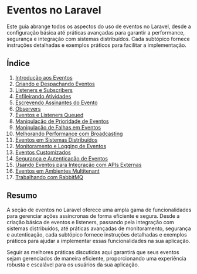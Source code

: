 # Eventos no Laravel

Este guia abrange todos os aspectos do uso de eventos no Laravel, desde a configuração básica até práticas avançadas para garantir a performance, segurança e integração com sistemas distribuídos. Cada subtópico fornece instruções detalhadas e exemplos práticos para facilitar a implementação.

## Índice

1. [Introdução aos Eventos](./events-introduction.md)
2. [Criando e Despachando Eventos](./events-creating-dispatching.md)
3. [Listeners e Subscribers](./events-listeners-subscribers.md)
4. [Enfileirando Atividades](./events-queuing.md)
5. [Escrevendo Assinantes do Evento](./events-subscribers.md)
6. [Observers](./events-observers.md)
7. [Eventos e Listeners Queued](./events-queued.md)
8. [Manipulação de Prioridade de Eventos](./events-priority.md)
9. [Manipulação de Falhas em Eventos](./events-failure-handling.md)
10. [Melhorando Performance com Broadcasting](./events-broadcasting.md)
11. [Eventos em Sistemas Distribuídos](./events-distributed-systems.md)
12. [Monitoramento e Logging de Eventos](./events-monitoring-logging.md)
13. [Eventos Customizados](./events-custom-events.md)
14. [Segurança e Autenticação de Eventos](./events-security-authentication.md)
15. [Usando Eventos para Integração com APIs Externas](./events-api-integration.md)
16. [Eventos em Ambientes Multitenant](./events-multitenant.md)
17. [Trabalhando com RabbitMQ](./events-rabbitmq.md)

## Resumo

A seção de eventos no Laravel oferece uma ampla gama de funcionalidades para gerenciar ações assíncronas de forma eficiente e segura. Desde a criação básica de eventos e listeners, passando pela integração com sistemas distribuídos, até práticas avançadas de monitoramento, segurança e autenticação, cada subtópico fornece instruções detalhadas e exemplos práticos para ajudar a implementar essas funcionalidades na sua aplicação.

Seguir as melhores práticas discutidas aqui garantirá que seus eventos sejam gerenciados de maneira eficiente, proporcionando uma experiência robusta e escalável para os usuários da sua aplicação.
